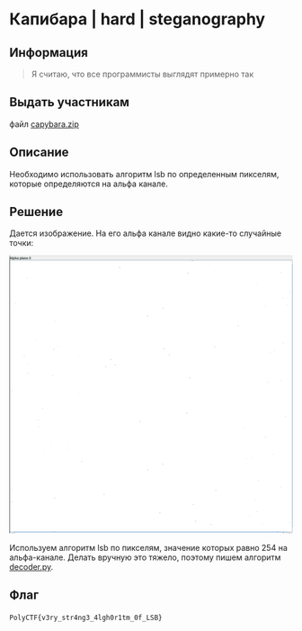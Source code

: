 # Капибара | hard | steganography

## Информация
> Я считаю, что все программисты выглядят примерно так

## Выдать участникам
файл [capybara.zip](public/capybara.zip)

## Описание
Необходимо использовать алгоритм lsb по определенным пикселям, которые определяются на альфа канале.

## Решение
Дается изображение. На его альфа канале видно какие-то случайные точки:

![alfa_pixels.png](solve/alfa_pixels.png)

Используем алгоритм lsb по пикселям, значение которых равно 254 на альфа-канале. Делать вручную это тяжело, поэтому пишем алгоритм [decoder.py](solve/decoder.py). 

## Флаг
`PolyCTF{v3ry_str4ng3_4lgh0r1tm_0f_LSB}`
